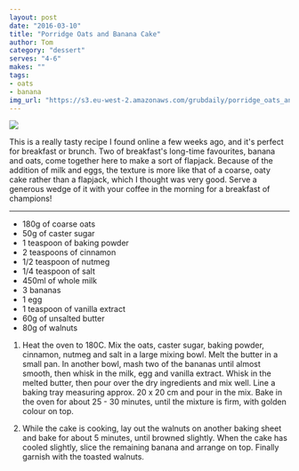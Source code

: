 ```yaml
---
layout: post
date: "2016-03-10"
title: "Porridge Oats and Banana Cake"
author: Tom
category: "dessert"
serves: "4-6"
makes: ""
tags:
- oats
- banana
img_url: "https://s3.eu-west-2.amazonaws.com/grubdaily/porridge_oats_and_banana_cake.jpg"
---
```

<img src="https://s3.eu-west-2.amazonaws.com/grubdaily/porridge_oats_and_banana_cake.jpg" />

This is a really tasty recipe I found online a few weeks ago, and it's perfect for breakfast or brunch. Two of breakfast's long-time favourites, banana and oats, come together here to make a sort of flapjack. Because of the addition of milk and eggs, the texture is more like that of a coarse, oaty cake rather than a flapjack, which I thought was very good. Serve a generous wedge of it with your coffee in the morning for a breakfast of champions!

---
* 180g of coarse oats
* 50g of caster sugar
* 1 teaspoon of baking powder
* 2 teaspoons  of cinnamon
* 1/2 teaspoon of nutmeg
* 1/4 teaspoon of salt
* 450ml of whole milk
* 3 bananas
* 1 egg
* 1 teaspoon of vanilla extract
* 60g of unsalted butter
* 80g of walnuts

1. Heat the oven to 180C. Mix the oats, caster sugar, baking powder, cinnamon, nutmeg and salt in a large mixing bowl. Melt the butter in a small pan. In another bowl, mash two of the bananas until almost smooth, then whisk in the milk, egg and vanilla extract. Whisk in the melted butter, then pour over the dry ingredients and mix well. Line a baking tray measuring approx. 20 x 20 cm and pour in the mix. Bake in the oven for about 25 - 30 minutes, until the mixture is firm, with golden colour on top.

2. While the cake is cooking, lay out the walnuts on another baking sheet and bake for about 5 minutes, until browned slightly. When the cake has cooled slightly, slice the remaining banana and arrange on top. Finally garnish with the toasted walnuts.

